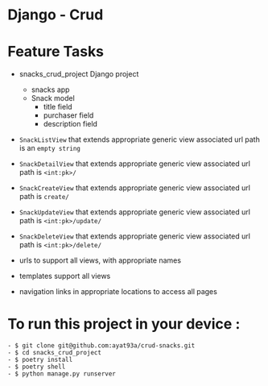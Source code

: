 # Django - Crud
# Feature Tasks 
- snacks_crud_project Django project
    - snacks app
    - Snack model
        - title field
        - purchaser field
        - description field

- `SnackListView` that extends appropriate generic view
associated url path is an `empty string`
- `SnackDetailView` that extends appropriate generic view
associated url path is `<int:pk>/`
- `SnackCreateView` that extends appropriate generic view
associated url path is `create/`
- `SnackUpdateView` that extends appropriate generic view
associated url path is `<int:pk>/update/`
- `SnackDeleteView` that extends appropriate generic view
associated url path is `<int:pk>/delete/`
- urls to support all views, with appropriate names
- templates support all views
- navigation links in appropriate locations to access all pages

# To run this project in your device : 
```
- $ git clone git@github.com:ayat93a/crud-snacks.git
- $ cd snacks_crud_project
- $ poetry install
- $ poetry shell
- $ python manage.py runserver
```